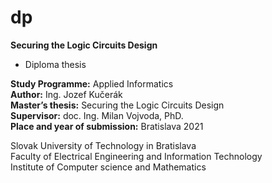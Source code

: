 # dp
**Securing the Logic Circuits Design**
- Diploma thesis

**Study Programme:** Applied Informatics  
**Author:** Ing. Jozef Kučerák  
**Master’s thesis:** Securing the Logic Circuits Design  
**Supervisor:** doc. Ing. Milan Vojvoda, PhD.  
**Place and year of submission:** Bratislava 2021  


Slovak University of Technology in Bratislava  
Faculty of Electrical Engineering and Information Technology  
Institute of Computer science and Mathematics  
